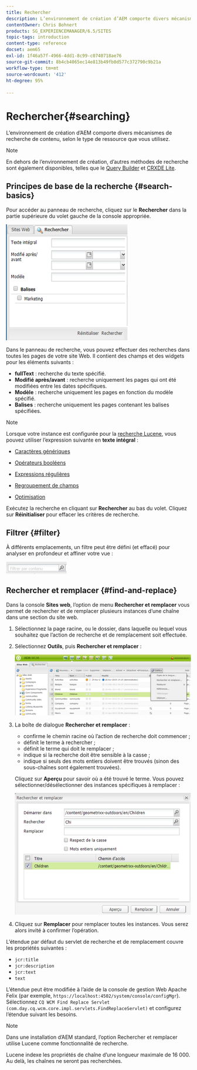 ```yaml
---
title: Rechercher
description: L’environnement de création d’AEM comporte divers mécanismes de recherche de contenu, selon le type de ressource que vous utilisez.
contentOwner: Chris Bohnert
products: SG_EXPERIENCEMANAGER/6.5/SITES
topic-tags: introduction
content-type: reference
docset: aem65
exl-id: 1f46a57f-4966-4dd1-8c99-c0740718ae76
source-git-commit: 8b4cb4065ec14e813b49fb0d577c372790c9b21a
workflow-type: tm+mt
source-wordcount: '412'
ht-degree: 95%

---
```


# Rechercher{#searching}

L’environnement de création d’AEM comporte divers mécanismes de recherche de contenu, selon le type de ressource que vous utilisez.

>[!NOTE]
>
>En dehors de l’environnement de création, d’autres méthodes de recherche sont également disponibles, telles que le [Query Builder](/help/sites-developing/querybuilder-api.md) et [CRXDE Lite](/help/sites-developing/developing-with-crxde-lite.md).

## Principes de base de la recherche {#search-basics}

Pour accéder au panneau de recherche, cliquez sur le **Rechercher** dans la partie supérieure du volet gauche de la console appropriée.

![chlimage_1-101](assets/chlimage_1-101.png)

Dans le panneau de recherche, vous pouvez effectuer des recherches dans toutes les pages de votre site Web. Il contient des champs et des widgets pour les éléments suivants :

* **fullText** : recherche du texte spécifié.
* **Modifié après/avant** : recherche uniquement les pages qui ont été modifiées entre les dates spécifiques.
* **Modèle** : recherche uniquement les pages en fonction du modèle spécifié.
* **Balises** : recherche uniquement les pages contenant les balises spécifiées.

>[!NOTE]
>
>Lorsque votre instance est configurée pour la [recherche Lucene](/help/sites-deploying/queries-and-indexing.md), vous pouvez utiliser l’expression suivante en **texte intégral** :
>
>* [Caractères génériques](https://lucene.apache.org/core/5_3_1/queryparser/org/apache/lucene/queryparser/classic/package-summary.html#Wildcard_Searches)
>* [Opérateurs booléens](https://lucene.apache.org/core/5_3_1/queryparser/org/apache/lucene/queryparser/classic/package-summary.html#Boolean_operators)
>
>* [Expressions régulières](https://lucene.apache.org/core/5_3_1/queryparser/org/apache/lucene/queryparser/classic/package-summary.html#Regexp_Searches)
>* [Regroupement de champs](https://lucene.apache.org/core/5_3_1/queryparser/org/apache/lucene/queryparser/classic/package-summary.html#Field_Grouping)
>* [Optimisation](https://lucene.apache.org/core/5_3_1/queryparser/org/apache/lucene/queryparser/classic/package-summary.html#Boosting_a_Term)
>

Exécutez la recherche en cliquant sur **Rechercher** au bas du volet. Cliquez sur **Réinitialiser** pour effacer les critères de recherche.

## Filtrer {#filter}

À différents emplacements, un filtre peut être défini (et effacé) pour analyser en profondeur et affiner votre vue :

![chlimage_1-102](assets/chlimage_1-102.png)

## Rechercher et remplacer {#find-and-replace}

Dans la console **Sites web**, l’option de menu **Rechercher et remplacer** vous permet de rechercher et de remplacer plusieurs instances d’une chaîne dans une section du site web.

1. Sélectionnez la page racine, ou le dossier, dans laquelle ou lequel vous souhaitez que l’action de recherche et de remplacement soit effectuée.
1. Sélectionnez **Outils**, puis **Rechercher et remplacer** :

   ![screen_shot_2012-02-15at120346pm](assets/screen_shot_2012-02-15at120346pm.png)

1. La boîte de dialogue **Rechercher et remplacer** :

   * confirme le chemin racine où l’action de recherche doit commencer ;
   * définit le terme à rechercher ;
   * définit le terme qui doit le remplacer ;
   * indique si la recherche doit être sensible à la casse ;
   * indique si seuls des mots entiers doivent être trouvés (sinon des sous-chaînes sont également trouvées).

   Cliquez sur **Aperçu** pour savoir où a été trouvé le terme. Vous pouvez sélectionner/désélectionner des instances spécifiques à remplacer :

   ![screen_shot_2012-02-15at120719pm](assets/screen_shot_2012-02-15at120719pm.png)

1. Cliquez sur **Remplacer** pour remplacer toutes les instances. Vous serez alors invité à confirmer l’opération.

L’étendue par défaut du servlet de recherche et de remplacement couvre les propriétés suivantes :

* `jcr:title`
* `jcr:description`
* `jcr:text`
* `text`

L’étendue peut être modifiée à l’aide de la console de gestion Web Apache Felix (par exemple, `https://localhost:4502/system/console/configMgr`). Sélectionnez `CQ WCM Find Replace Servlet (com.day.cq.wcm.core.impl.servlets.FindReplaceServlet)` et configurez l’étendue suivant les besoins.

>[!NOTE]
>
>Dans une installation d’AEM standard, l’option Rechercher et remplacer utilise Lucene comme fonctionnalité de recherche.
>
>Lucene indexe les propriétés de chaîne d’une longueur maximale de 16 000. Au delà, les chaînes ne seront pas recherchées.
